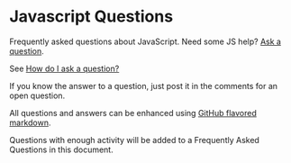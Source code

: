 Javascript Questions
====================

Frequently asked questions about JavaScript. Need some JS help? [Ask a question](https://github.com/learn-javascript-courses/javascript-questions/issues/new).

See [How do I ask a question?](https://github.com/learn-javascript-courses/javascript-questions/issues/1)

If you know the answer to a question, just post it in the comments for an open question.

All questions and answers can be enhanced using [GitHub flavored markdown](https://help.github.com/articles/github-flavored-markdown).

Questions with enough activity will be added to a Frequently Asked Questions in this document.

